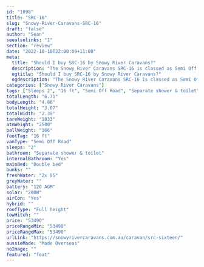```yaml
---
id: "1098"
title: "SRC-16"
slug: "Snowy-River-Caravans-SRC-16"
draft: "false"
author: "Sean"
seealsolinks: "1"
section: "review"
date: "2022-10-10T22:00:09+11:00"
meta:
  title: "Should I buy SRC-16 by Snowy River Caravans?"
  description: "The Snowy River Caravans SRC-16 is classed as Semi Off Road, and sleeps 2 people. It is Made Overseas and comes in at 16 ft. It generally has Separate shower & toilet."
  ogtitle: "Should I buy SRC-16 by Snowy River Caravans?"
  ogdescription: "The Snowy River Caravans SRC-16 is classed as Semi Off Road, and sleeps 2 people. It is Made Overseas and comes in at 16 ft. It generally has Separate shower & toilet."
categories: ["Snowy River Caravans"]
tags: ["Sleeps 2", "16 ft", "Semi Off Road", "Separate shower & toilet", "Full height", "50 - 60k"]
totalLength: "6.71"
bodyLength: "4.86"
totalHeight: "3.07"
totalWidth: "2.39"
tareWeight: "1833"
atmWeight: "2500"
ballWeight: "166"
footTag: "16 ft"
vanType: "Semi Off Road"
sleeps: "2"
bathroom: "Separate shower & toilet"
internalBathroom: "Yes"
mainBed: "Double bed"
bunks: ""
freshWater: "2x 95"
greyWater: ""
battery: "120 AGM"
solar: "200W"
airCon: "Yes"
hybrid: ""
roofType: "Full height"
towHitch: ""
price: "53490"
priceRangeMin: "53490"
priceRangeMax: "53490"
urlLink: "https://snowyrivercaravans.com.au/caravan/src-sixteen/"
aussieMade: "Made Overseas"
noImage: ""
featured: "feat"
---
```

